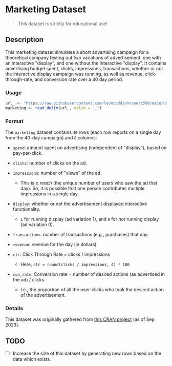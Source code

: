 # Marketing Dataset

> This dataset is strictly for educational use!

## Description

This marketing dataset simulates a short advertising campaign for a theoretical company testing out two variations of advertisement: one with an interactive "display", and one without the interactive "display". It contains advertising budget spent, clicks, impressions, transactions, whether or not the interactive display campaign was running, as well as revenue, click-through-rate, and conversion rate over a 40 day period.

### Usage

```R
url_ <- "https://raw.githubusercontent.com/leontoddjohnson/i590/main/data/marketing/marketing.csv"
marketing <- read_delim(url_, delim = ",")
```

### Format

The `marketing` dataset contains `40` rows (each row reports on a single day from the 40-day campaign) and `8` columns:

- `spend`: amount spent on advertising (independent of "display"), based on pay-per-click.
- `clicks`: number of clicks on the ad.
- `impressions`: number of "views" of the ad. 
  - This is $\geq$ *reach* (the unique number of users who saw the ad that day). So, it is possible that one person contributes multiple impressions in a single day.
- `display`: whether or not the advertisement displayed interactive functionality.
  - `1` for running display (ad variation 1), and `0` for *not* running display (ad variation 0).

- `transactions`: number of transactions (e.g., purchases) that day.
- `revenue`: revenue for the day (in dollars)
- `ctr`: Click Through Rate = clicks / impressions
  - Here, `ctr = round(clicks / impressions, 4) * 100`
- `con_rate`: Conversion rate = number of desired actions (as advertised in the ad) / clicks. 
  - I.e., the proportion of all the user-clicks who took the desired action of the advertisement.



### Details

This dataset was originally gathered from [this CRAN project](https://search.r-project.org/CRAN/refmans/liver/html/marketing.html) (as of Sep 2023).

## TODO

- [ ] Increase the size of this dataset by generating new rows based on the data which exists.